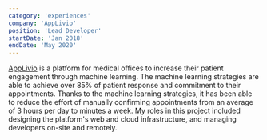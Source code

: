 ```yaml
---
category: 'experiences'
company: 'AppLivio'
position: 'Lead Developer'
startDate: 'Jan 2018'
endDate: 'May 2020'
---
```


[AppLivio](https://www.applivio.com/) is a platform for medical offices to increase their patient engagement through machine learning. The machine learning strategies are able to achieve over 85% of patient response and commitment to their appointments. Thanks to the machine learning strategies, it has been able to reduce the effort of manually confirming appointments from an average of 3 hours per day to minutes a week. My roles in this project included designing the platform's web and cloud infrastructure, and managing developers on-site and remotely.
